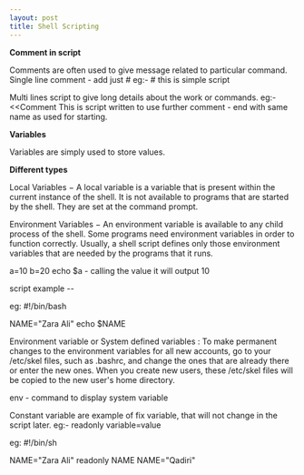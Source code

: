 ```yaml
---
layout: post
title: Shell Scripting
---
```


**Comment in script**

Comments are often used to give message related to particular command.
Single line comment - add just #
eg:-  # this is simple script 

Multi lines script to give long details about the work or commands.
eg:- <<Comment
This is script 
written to use further 
comment  - end with same name as used for starting.

**Variables**

Variables are simply used to store values.

**Different types**

Local Variables − A local variable is a variable that is present within the current instance of the shell. It is not available to programs that are started by the shell. They are set at the command prompt.

Environment Variables − An environment variable is available to any child process of the shell. Some programs need environment variables in order to function correctly. Usually, a shell script defines only those environment variables that are needed by the programs that it runs.


a=10
b=20
echo $a   - calling the value
it will output 10

script example  --

eg: #!/bin/bash

NAME="Zara Ali"
echo $NAME

Environment variable or System defined variables  :
To make permanent changes to the environment variables for all new accounts, go to your /etc/skel files, such as .bashrc, and change the ones that are already there or enter the new ones. When you create new users, these /etc/skel files will be copied to the new user's home directory.

env   - command to display system variable


Constant variable are example of fix variable, that will not change in the script later.
eg:-   readonly variable=value


eg:  #!/bin/sh

NAME="Zara Ali"
readonly NAME
NAME="Qadiri"

